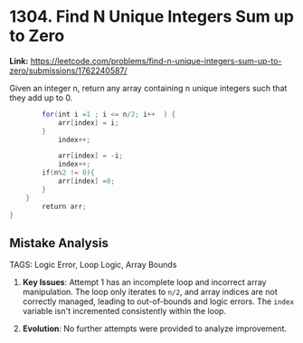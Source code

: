 # 1304. Find N Unique Integers Sum up to Zero

**Link:** https://leetcode.com/problems/find-n-unique-integers-sum-up-to-zero/submissions/1762240587/

Given an integer n, return any array containing n unique integers such that they add up to 0.

```java
        for(int i =1 ; i <= n/2; i++  ) {
            arr[index] = i;
        }
            index++;

            arr[index] = -i;
            index++;
        if(n%2 != 0){
            arr[index] =0;
        }
    }
        return arr;
}
```

## Mistake Analysis

TAGS: Logic Error, Loop Logic, Array Bounds

1. **Key Issues**: Attempt 1 has an incomplete loop and incorrect array manipulation.  The loop only iterates to `n/2`, and array indices are not correctly managed, leading to out-of-bounds and logic errors. The `index` variable isn't incremented consistently within the loop.

2. **Evolution**: No further attempts were provided to analyze improvement.

